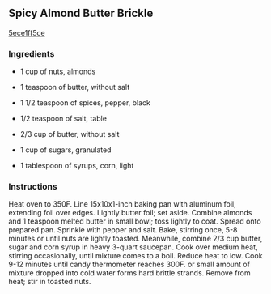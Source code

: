 ## Spicy Almond Butter Brickle

[5ece1ff5ce](http://www.landolakes.com/recipe/3688/spicy-almond-butter-brickle)

### Ingredients

 - 1 cup of nuts, almonds

 - 1 teaspoon of butter, without salt

 - 1 1/2 teaspoon of spices, pepper, black

 - 1/2 teaspoon of salt, table

 - 2/3 cup of butter, without salt

 - 1 cup of sugars, granulated

 - 1 tablespoon of syrups, corn, light

### Instructions

Heat oven to 350F. Line 15x10x1-inch baking pan with aluminum foil, extending foil over edges. Lightly butter foil; set aside. Combine almonds and 1 teaspoon melted butter in small bowl; toss lightly to coat. Spread onto prepared pan. Sprinkle with pepper and salt. Bake, stirring once, 5-8 minutes or until nuts are lightly toasted. Meanwhile, combine 2/3 cup butter, sugar and corn syrup in heavy 3-quart saucepan. Cook over medium heat, stirring occasionally, until mixture comes to a boil. Reduce heat to low. Cook 9-12 minutes until candy thermometer reaches 300F. or small amount of mixture dropped into cold water forms hard brittle strands. Remove from heat; stir in toasted nuts.